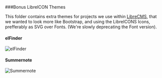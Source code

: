 ###Bonus LibreICON Themes

This folder contains extra themes for projects we use within [LibreCMS](https://github.com/StudioJunkyard/LibreCMS), that we wanted to look more like Bootstrap, and using the LibreICONS Icons, prefferably as SVG over Fonts. (We're slowly deprecating the Font version).

#### elFinder
![elFinder](https://github.com/StudioJunkyard/LibreICONS/blob/master/themes/elFinder/elfinder-bootstrap-theme.png)

#### Summernote
![Summernote](https://github.com/StudioJunkyard/LibreICONS/blob/master/themes/summernote/summernote-libre-icons-theme.png)
